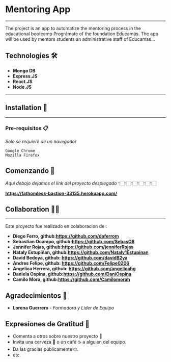 # Mentoring App

***
The project is an app to automatize the mentoring process in the educational bootcamp Prográmate of the foundation Educamás. The app will be used by mentors students an administrative staff of Educamas...

## Technologies 🛠️
* **Mongo DB**
* **Express.JS**
* **React.JS**
* **Node.JS**

***

## Installation 📝
***



### Pre-requisitos 📋

_Solo se requiere de un navegador_

```
Google Chrome
Mozilla Firefox

```

## Comenzando 🚀

_Aquí debajo dejamos el link del proyecto desplegado_
                 👇🏻👇🏻👇🏻👇🏻👇🏻👇🏻

**https://fathomless-bastion-33135.herokuapp.com/**


## Collaboration 🤝🏻
***
Este proyecto fue realizado en colaboracion de :
* **Diego Ferro, github:https://github.com/daferrom**
* **Sebastian Ocampo, github:https://github.com/SebasO8**
* **Jennifer Rojas, github:https://github.com/jenniferRojas**
* **Nataly Estupiñan, github:https://github.com/Nataly1Estupinan**
* **David Bedoya, github: https://github.com/davidB2ya**
* **Andres Felipe, github: https://github.com/Felipe0206**
* **Angelica Herrera, github: https://github.com/angelicahg**
* **Daniela Ospina, github:https://github.com/DaniOspina**
* **Camilo Mora, github:https://github.com/Camilomorah**


## Agradecimientos 👏
* **Lorena Guerrero** - *Formadora y Lider de Equipo*

## Expresiones de Gratitud 🎁

* Comenta a otros sobre nuestro proyecto 📢
* Invita una cerveza 🍺 o un café ☕ a alguien del equipo. 
* Da las gracias públicamente 🤓.
* etc.
